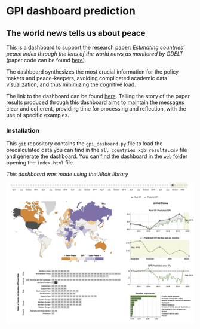 # GPI dashboard prediction
## The world news tells us about peace

This is a dashboard to support the research paper: _Estimating countries’ peace index through the lens of the world news as monitored by GDELT_ (paper code can be found [here](https://github.com/VickyVouk/GDELT_GPI_SHAP_project)).

The dashboard synthesizes the most crucial information for the policy-makers and peace-keepers, avoiding complicated academic data visualization, and thus minimizing the cognitive load.

The link to the dashboard can be found [here](https://kdd.isti.cnr.it/~dfadda/gpi_prediction/). Telling the story of the paper results produced through this dashboard aims to maintain the messages clear and coherent, providing time for processing and reflection, with the use of specific examples.

### Installation
This ``git`` repository contains the ``gpi_dasboard.py`` file to load the precalculated data you can find in the ``all_countries_xgb_results.csv`` file and generate the dashboard. You can find the dashboard in the ``web`` folder opening the ``index.html`` file.

*This dashboard was made using the Altair library*

![img](https://github.com/danielefadda/gpi_dashboard/blob/cbcd00dc9b397275a80c676076e2dcf2c87df75e/GPI%20Dashboard%20example.png)
